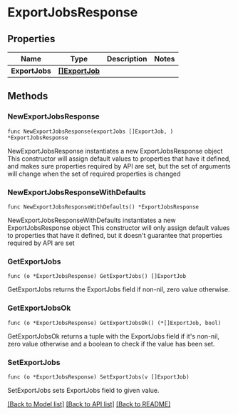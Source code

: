 # ExportJobsResponse

## Properties

Name | Type | Description | Notes
------------ | ------------- | ------------- | -------------
**ExportJobs** | [**[]ExportJob**](ExportJob.md) |  | 

## Methods

### NewExportJobsResponse

`func NewExportJobsResponse(exportJobs []ExportJob, ) *ExportJobsResponse`

NewExportJobsResponse instantiates a new ExportJobsResponse object
This constructor will assign default values to properties that have it defined,
and makes sure properties required by API are set, but the set of arguments
will change when the set of required properties is changed

### NewExportJobsResponseWithDefaults

`func NewExportJobsResponseWithDefaults() *ExportJobsResponse`

NewExportJobsResponseWithDefaults instantiates a new ExportJobsResponse object
This constructor will only assign default values to properties that have it defined,
but it doesn't guarantee that properties required by API are set

### GetExportJobs

`func (o *ExportJobsResponse) GetExportJobs() []ExportJob`

GetExportJobs returns the ExportJobs field if non-nil, zero value otherwise.

### GetExportJobsOk

`func (o *ExportJobsResponse) GetExportJobsOk() (*[]ExportJob, bool)`

GetExportJobsOk returns a tuple with the ExportJobs field if it's non-nil, zero value otherwise
and a boolean to check if the value has been set.

### SetExportJobs

`func (o *ExportJobsResponse) SetExportJobs(v []ExportJob)`

SetExportJobs sets ExportJobs field to given value.



[[Back to Model list]](../README.md#documentation-for-models) [[Back to API list]](../README.md#documentation-for-api-endpoints) [[Back to README]](../README.md)


